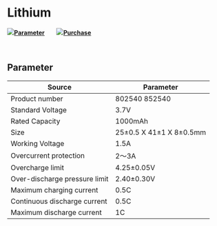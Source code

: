 # Lithium



 ![](http://heltec.cn/icon/list.png)**[Parameter](#parameter)**&nbsp;&nbsp;&nbsp;&nbsp;&nbsp;&nbsp; ![](http://heltec.cn/icon/shop.png)**[Purchase](https://item.taobao.com/item.htm?spm=a1z10.33-c.w4002-6678898352.13.271427caFHiSDj&id=556025938259)**&nbsp;&nbsp;&nbsp;&nbsp;&nbsp;&nbsp; 

&nbsp;



## Parameter



| Source                        | Parameter               |
| ----------------------------- | ----------------------- |
| Product number                | 802540 852540           |
| Standard Voltage              | 3.7V                    |
| Rated Capacity                | 1000mAh                 |
| Size                          | 25±0.5 X 41±1 X 8±0.5mm |
| Working Voltage               | 1.5A                    |
| Overcurrent protection        | 2～3A                   |
| Overcharge limit              | 4.25±0.05V              |
| Over-discharge pressure limit | 2.40±0.30V              |
| Maximum charging current      | 0.5C                    |
| Continuous discharge current  | 0.5C                    |
| Maximum discharge current     | 1C                      |

